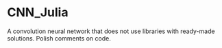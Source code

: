 # CNN_Julia
A convolution neural network that does not use libraries with ready-made solutions. Polish comments on code.
